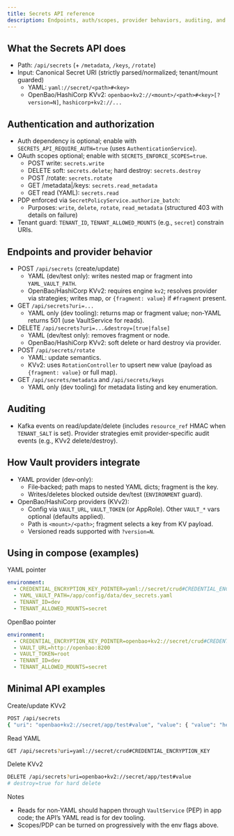 ```yaml
---
title: Secrets API reference
description: Endpoints, auth/scopes, provider behaviors, auditing, and compose examples for `/api/secrets`.
---
```


## What the Secrets API does
- Path: `/api/secrets` (+ `/metadata`, `/keys`, `/rotate`)
- Input: Canonical Secret URI (strictly parsed/normalized; tenant/mount guarded)
  - YAML: `yaml://secret/<path>#<key>`
  - OpenBao/HashiCorp KVv2: `openbao+kv2://<mount>/<path>#<key>[?version=N]`, `hashicorp+kv2://...`

## Authentication and authorization
- Auth dependency is optional; enable with `SECRETS_API_REQUIRE_AUTH=true` (uses `AuthenticationService`).
- OAuth scopes optional; enable with `SECRETS_ENFORCE_SCOPES=true`.
  - POST write: `secrets.write`
  - DELETE soft: `secrets.delete`; hard destroy: `secrets.destroy`
  - POST /rotate: `secrets.rotate`
  - GET /metadata|/keys: `secrets.read_metadata`
  - GET read (YAML): `secrets.read`
- PDP enforced via `SecretPolicyService.authorize_batch`:
  - Purposes: `write`, `delete`, `rotate`, `read_metadata` (structured 403 with details on failure)
- Tenant guard: `TENANT_ID`, `TENANT_ALLOWED_MOUNTS` (e.g., `secret`) constrain URIs.

## Endpoints and provider behavior
- POST `/api/secrets` (create/update)
  - YAML (dev/test only): writes nested map or fragment into `YAML_VAULT_PATH`.
  - OpenBao/HashiCorp KVv2: requires engine `kv2`; resolves provider via strategies; writes map, or `{fragment: value}` if `#fragment` present.
- GET `/api/secrets?uri=...`
  - YAML only (dev tooling): returns map or fragment value; non‑YAML returns 501 (use VaultService for reads).
- DELETE `/api/secrets?uri=...&destroy=[true|false]`
  - YAML (dev/test only): removes fragment or node.
  - OpenBao/HashiCorp KVv2: soft delete or hard destroy via provider.
- POST `/api/secrets/rotate`
  - YAML: update semantics.
  - KVv2: uses `RotationController` to upsert new value (payload as `{fragment: value}` or full map).
- GET `/api/secrets/metadata` and `/api/secrets/keys`
  - YAML only (dev tooling) for metadata listing and key enumeration.

## Auditing
- Kafka events on read/update/delete (includes `resource_ref` HMAC when `TENANT_SALT` is set). Provider strategies emit provider‑specific audit events (e.g., KVv2 delete/destroy).

## How Vault providers integrate
- YAML provider (dev‑only):
  - File‑backed; path maps to nested YAML dicts; fragment is the key.
  - Writes/deletes blocked outside dev/test (`ENVIRONMENT` guard).
- OpenBao/HashiCorp providers (KVv2):
  - Config via `VAULT_URL`, `VAULT_TOKEN` (or AppRole). Other `VAULT_*` vars optional (defaults applied).
  - Path is `<mount>/<path>`; fragment selects a key from KV payload.
  - Versioned reads supported with `?version=N`.

## Using in compose (examples)
YAML pointer
```yaml
environment:
  - CREDENTIAL_ENCRYPTION_KEY_POINTER=yaml://secret/crud#CREDENTIAL_ENCRYPTION_KEY
  - YAML_VAULT_PATH=/app/config/data/dev_secrets.yaml
  - TENANT_ID=dev
  - TENANT_ALLOWED_MOUNTS=secret
```

OpenBao pointer
```yaml
environment:
  - CREDENTIAL_ENCRYPTION_KEY_POINTER=openbao+kv2://secret/crud#CREDENTIAL_ENCRYPTION_KEY
  - VAULT_URL=http://openbao:8200
  - VAULT_TOKEN=root
  - TENANT_ID=dev
  - TENANT_ALLOWED_MOUNTS=secret
```

## Minimal API examples
Create/update KVv2
```bash
POST /api/secrets
{ "uri": "openbao+kv2://secret/app/test#value", "value": { "value": "hello" } }
```

Read YAML
```bash
GET /api/secrets?uri=yaml://secret/crud#CREDENTIAL_ENCRYPTION_KEY
```

Delete KVv2
```bash
DELETE /api/secrets?uri=openbao+kv2://secret/app/test#value
# destroy=true for hard delete
```

Notes
- Reads for non‑YAML should happen through `VaultService` (PEP) in app code; the API’s YAML read is for dev tooling.
- Scopes/PDP can be turned on progressively with the env flags above.


